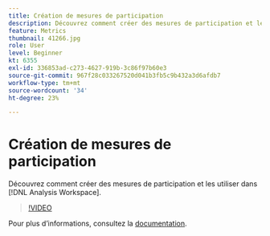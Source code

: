 ```yaml
---
title: Création de mesures de participation
description: Découvrez comment créer des mesures de participation et les utiliser dans  [!DNL Analysis Workspace].
feature: Metrics
thumbnail: 41266.jpg
role: User
level: Beginner
kt: 6355
exl-id: 336853ad-c273-4627-919b-3c86f97b60e3
source-git-commit: 967f28c033267520d041b3fb5c9b432a3d6afdb7
workflow-type: tm+mt
source-wordcount: '34'
ht-degree: 23%

---
```


# Création de mesures de participation

Découvrez comment créer des mesures de participation et les utiliser dans [!DNL Analysis Workspace].

>[!VIDEO](https://video.tv.adobe.com/v/3429895/?quality=12&learn=on&captions=fre_fr)

Pour plus dʼinformations, consultez la [documentation](https://experienceleague.adobe.com/docs/analytics/components/calculated-metrics/calcmetric-workflow/participation-metric.html?lang=fr).
